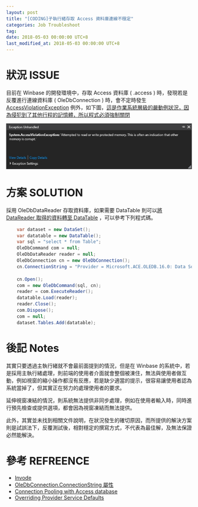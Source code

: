 ```yaml
---
layout: post
title: "[CODING]子執行緒存取 Access 資料庫連線不穩定"
categories: Job Troubleshoot
tag: 
date: 2018-05-03 00:00:00 UTC+8 
last_modified_at: 2018-05-03 00:00:00 UTC+8 
---
```


# 狀況 ISSUE

目前在 Winbase 的開發環境中，存取 Access 資料庫 ( .access ) 時，發現若是反覆進行連線資料庫 ( OleDbConnection ) 時，會不定時發生 [AccessViolationException](https://msdn.microsoft.com/zh-tw/library/ms164911.aspx) 例外，如下圖，[這是作業系統層級的嚴動例狀況，因為侵犯到了其他行程的記憶體，所以程式必須強制關閉](https://social.msdn.microsoft.com/Forums/zh-TW/948bb276-1249-40ad-a49e-923c18e9083f/-accessviolationexception-?forum=233)


![例外](/assets/2018-05-03-SubThreadConnectToAccessUnstable/screenshot.87.jpg)


# 方案 SOLUTION

採用 OleDbDataReader 存取資料庫，如果需要 DataTable 則可以[將 DataReader 取得的資料轉至 DataTable](http://blog.xuite.net/s0341969690/wretch/173473860-%E5%B0%87DataReader%E5%8F%96%E5%BE%97%E7%9A%84%E8%B3%87%E8%BD%89%E8%87%B3DataTable) ，可以參考下列程式碼。

```csharp
    var dataset = new DataSet();
    var datatable = new DataTable();
    var sql = "select * from Table";
    OleDbCommand com = null;
    OleDbDataReader reader = null;
    OleDbConnection cn = new OleDbConnection();
    cn.ConnectionString = "Provider = Microsoft.ACE.OLEDB.16.0: Data Source = [Access File Path]; Jet OLEDB:Database Password = ;OLE DB Services=-2;";

    cn.Open();
    com = new OleDbCommand(sql, cn);
    reader = com.ExecuteReader();
    datatable.Load(reader);
    reader.Close();
    com.Dispose();
    com = null;
    dataset.Tables.Add(datatable);
```

# 後記 Notes

其實只要透過主執行緒就不會最前面提到的情況，但是在 Winbase 的系統中，若是採用主執行緒處理，則前端的使用者介面就會整個被涷住，無法與使用者做互動，例如視窗的縮小操作都沒有反應，若是缺少適當的提示，很容易讓使用者認為系統當掉了，但其實正在努力的處理使用者的要求。

延伸視窗凍結的情況，則系統無法提供非同步處理，例如在使用者輸入時，同時進行預先檢查或提供選項，都會因為視窗凍結而無法提供。

此外，其實並未找到相關文件說明，在狀況發生的確切原因，而所提供的解決方案則是試誤法下，反覆測試後，相對穩定的撰寫方式，不代表為最佳解，及無法保證必然能解決。

# 參考 REFREENCE

* [Invode](http://www.cnblogs.com/guogangj/archive/2013/01/22/2870590.html)
* [OleDbConnection.ConnectionString 屬性](https://msdn.microsoft.com/zh-tw/library/system.data.oledb.oledbconnection.connectionstring(v=vs.110).aspx)
* [Connection Pooling with Access database](https://stackoverflow.com/questions/10012627/connection-pooling-with-access-database)
* [Overriding Provider Service Defaults](https://msdn.microsoft.com/en-us/library/ms724518(v=vs.85).aspx)

